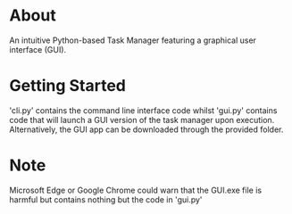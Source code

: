 # About
An intuitive Python-based Task Manager featuring a graphical user interface (GUI). 
# Getting Started
'cli.py' contains the command line interface code whilst
'gui.py' contains code that will launch a GUI version of the task manager upon execution.
Alternatively, the GUI app can be downloaded through the provided folder.
# Note
Microsoft Edge or Google Chrome could warn that the GUI.exe file is harmful but contains nothing but the code in 'gui.py'
